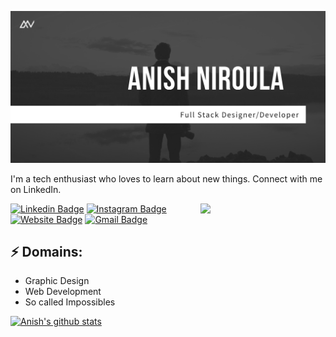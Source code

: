 ![Header image](https://github.com/theanishniroula/theanishniroula/blob/master/gitbanner-anishniroula.png)
<!-- You can create your own header images using Canva, it has a lot of templates. If you do, use the following link https://www.canva.com/join/celeriac-tread-jellyfish -->
I'm a tech enthusiast who loves to learn about new things. Connect with me on LinkedIn.

<img align='right' src='https://media.giphy.com/media/bcKmIWkUMCjVm/giphy.gif' width='200"'>


[![Linkedin Badge](https://img.shields.io/badge/-Anish_Niroula-blue?style=flat-square&logo=Linkedin&logoColor=white&link=https://www.linkedin.com/in/anishniroula/)](https://www.linkedin.com/in/theanisniroula/)
[![Instagram Badge](https://img.shields.io/badge/-theanishniroula-e4405f?style=flat-square&logo=Instagram&logoColor=white&link=https://www.instagram.com/theanishniroula/)](https://www.instagram.com/theanishniroula/)
[![Website Badge](https://img.shields.io/badge/-anishniroula.rf.gd-e34f26?style=flat-square&logo=wordpress&logoColor=white&link=https://jayraj.co.in/)](http://anishniroula.rf.gd/)
[![Gmail Badge](https://img.shields.io/badge/-theanishniroula@gmail.com-d14836?style=flat-square&logo=Gmail&logoColor=white&link=mailto:mail@jayraj.co.in)](mailto:theanishniroula@gmail.com)
## ⚡ Domains:
- Graphic Design
- Web Development
- So called Impossibles

[![Anish's github stats](https://github-readme-stats.vercel.app/api?username=theanishniroula)](https://github.com/theanishniroula/github-readme-stats)
